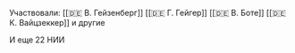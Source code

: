 Участвовали:
[[🇩🇪 В. Гейзенберг]]
[[🇩🇪 Г. Гейгер]]
[[🇩🇪 В. Боте]]
[[🇩🇪 К. Вайцзеккер]]
и другие

И еще 22 НИИ